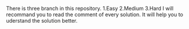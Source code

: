 There is three branch in this repository.
   1.Easy
   2.Medium
   3.Hard
  I will recommand you to read the comment of every solution. It will help you to uderstand the solution better.
 
